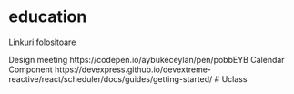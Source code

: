 # education
<p>Linkuri folositoare </p>
Design meeting
https://codepen.io/aybukeceylan/pen/pobbEYB
Calendar Component
https://devexpress.github.io/devextreme-reactive/react/scheduler/docs/guides/getting-started/
# Uclass
